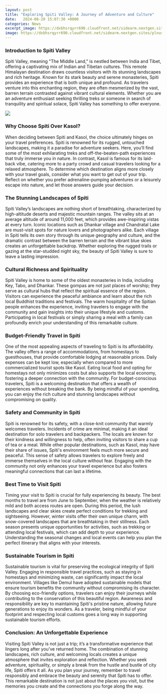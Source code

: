 ```yaml
---
layout: post
title: "Exploring Spiti Valley: A Journey of Adventure and Culture"
date:   2024-08-20 15:07:30 +0000
categories: News
excerpt_image: https://dxbhsrqyrr690.cloudfront.net/sidearm.nextgen.sites/plnusealions.com/images/responsive_2023/default_image.png
image: https://dxbhsrqyrr690.cloudfront.net/sidearm.nextgen.sites/plnusealions.com/images/responsive_2023/default_image.png
---
```


### Introduction to Spiti Valley
Spiti Valley, meaning "The Middle Land," is nestled between India and Tibet, offering a captivating mix of Indian and Tibetan cultures. This remote Himalayan destination draws countless visitors with its stunning landscapes and rich heritage. Known for its stark beauty and serene monasteries, Spiti provides an experience that is both unique and profound. As travelers venture into this enchanting region, they are often mesmerized by the vast, barren terrain contrasted against vibrant cultural elements. Whether you are an adventure enthusiast seeking thrilling treks or someone in search of tranquility and spiritual solace, Spiti Valley has something to offer everyone.

![](https://dxbhsrqyrr690.cloudfront.net/sidearm.nextgen.sites/plnusealions.com/images/responsive_2023/default_image.png)
### Why Choose Spiti Over Kasol?
When deciding between Spiti and Kasol, the choice ultimately hinges on your travel preferences. Spiti is renowned for its rugged, untouched landscapes, making it a paradise for adventure seekers. Here, you’ll find some of the most exhilarating treks and off-the-beaten-path experiences that truly immerse you in nature. In contrast, Kasol is famous for its laid-back vibe, catering more to a party crowd and casual travelers looking for a relaxed atmosphere. To determine which destination aligns more closely with your travel goals, consider what you want to get out of your trip. Reflect on whether you prefer adrenaline-pumping adventures or a leisurely escape into nature, and let those answers guide your decision.
### The Stunning Landscapes of Spiti
Spiti Valley’s landscapes are nothing short of breathtaking, characterized by high-altitude deserts and majestic mountain ranges. The valley sits at an average altitude of around 11,000 feet, which provides awe-inspiring vistas at every turn. Iconic locations such as Dhankar village and Chandratal Lake are must-visit spots for nature lovers and photographers alike. Each village in Spiti tells its own story through its unique geography and culture, and the dramatic contrast between the barren terrain and the vibrant blue skies creates an unforgettable backdrop. Whether exploring the rugged trails or gazing at the star-studded night sky, the beauty of Spiti Valley is sure to leave a lasting impression.
### Cultural Richness and Spirituality
Spiti Valley is home to some of the oldest monasteries in India, including Key, Tabo, and Dhankar. These gompas are not just places of worship; they serve as cultural hubs that reflect the spiritual essence of the region. Visitors can experience the peaceful ambiance and learn about the rich local Buddhist traditions and festivals. The warm hospitality of the Spitian people enhances the experience, inviting travelers to engage with the community and gain insights into their unique lifestyle and customs. Participating in local festivals or simply sharing a meal with a family can profoundly enrich your understanding of this remarkable culture. 
### Budget-Friendly Travel in Spiti
One of the most appealing aspects of traveling to Spiti is its affordability. The valley offers a range of accommodations, from homestays to guesthouses, that provide comfortable lodging at reasonable prices. Daily expenses can be kept low, especially when compared to more commercialized tourist spots like Kasol. Eating local food and opting for homestays not only minimizes costs but also supports the local economy, fostering a deeper connection with the community. For budget-conscious travelers, Spiti is a welcoming destination that offers a wealth of experiences without breaking the bank. By being mindful of your spending, you can enjoy the rich culture and stunning landscapes without compromising on quality.
### Safety and Community in Spiti
Spiti is renowned for its safety, with a close-knit community that warmly welcomes travelers. Incidents of crime are minimal, making it an ideal destination for solo travelers and backpackers. The locals are known for their kindness and willingness to help, often inviting visitors to share a cup of tea or a meal. While other popular destinations, such as Kasol, may have their share of issues, Spiti's environment feels much more secure and peaceful. This sense of safety allows travelers to explore freely and immerse themselves in the local culture without fear. Engaging with the community not only enhances your travel experience but also fosters meaningful connections that can last a lifetime.
### Best Time to Visit Spiti
Timing your visit to Spiti is crucial for fully experiencing its beauty. The best months to travel are from June to September, when the weather is relatively mild and both access routes are open. During this period, the lush landscapes and clear skies create perfect conditions for trekking and sightseeing. However, winter visits offer their own unique charm, with snow-covered landscapes that are breathtaking in their stillness. Each season presents unique opportunities for activities, such as trekking or attending local festivals, which can add depth to your experience. Understanding the seasonal changes and local events can help you plan the perfect itinerary that aligns with your interests.
### Sustainable Tourism in Spiti
Sustainable tourism is vital for preserving the ecological integrity of Spiti Valley. Engaging in responsible travel practices, such as staying in homestays and minimizing waste, can significantly impact the local environment. Villages like Demul have adopted sustainable models that ensure tourism benefits the community without compromising its character. By choosing eco-friendly options, travelers can enjoy their journeys while contributing to the conservation of this beautiful region. Awareness and responsibility are key to maintaining Spiti's pristine nature, allowing future generations to enjoy its wonders. As a traveler, being mindful of your footprint and respecting local customs goes a long way in supporting sustainable tourism efforts.
### Conclusion: An Unforgettable Experience
Visiting Spiti Valley is not just a trip; it’s a transformative experience that lingers long after you’ve returned home. The combination of stunning landscapes, rich culture, and welcoming locals creates a unique atmosphere that invites exploration and reflection. Whether you seek adventure, spirituality, or simply a break from the hustle and bustle of city life, Spiti offers it all. As you plan your journey, remember to travel responsibly and embrace the beauty and serenity that Spiti has to offer. This remarkable destination is not just about the places you visit, but the memories you create and the connections you forge along the way.